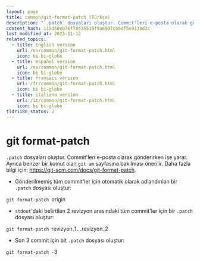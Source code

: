 ```yaml
---
layout: page
title: common/git-format-patch (Türkçe)
description: "`.patch` dosyaları oluştur. Commit'leri e-posta olarak gönderirken işe yarar."
content_hash: 115d50eb76f78435519f9a8997cb6df5e913bd2c
last_modified_at: 2023-11-12
related_topics:
  - title: English version
    url: /en/common/git-format-patch.html
    icon: bi bi-globe
  - title: español version
    url: /es/common/git-format-patch.html
    icon: bi bi-globe
  - title: français version
    url: /fr/common/git-format-patch.html
    icon: bi bi-globe
  - title: italiano version
    url: /it/common/git-format-patch.html
    icon: bi bi-globe
tldri18n_status: 2
---
```

# git format-patch

`.patch` dosyaları oluştur. Commit'leri e-posta olarak gönderirken işe yarar.
Ayrıca benzer bir komut olan `git am` sayfasına bakılması önerilir.
Daha fazla bilgi için: <https://git-scm.com/docs/git-format-patch>.

- Gönderilmemiş tüm commit'ler için otomatik olarak adlandırılan bir `.patch` dosyası oluştur:

`git format-patch `<span class="tldr-var badge badge-pill bg-dark-lm bg-white-dm text-white-lm text-dark-dm font-weight-bold">origin</span>

- `stdout`'daki belirtilen 2 revizyon arasındaki tüm commit'ler için bir `.patch` dosyası oluştur:

`git format-patch `<span class="tldr-var badge badge-pill bg-dark-lm bg-white-dm text-white-lm text-dark-dm font-weight-bold">revizyon_1</span>`..`<span class="tldr-var badge badge-pill bg-dark-lm bg-white-dm text-white-lm text-dark-dm font-weight-bold">revizyon_2</span>

- Son 3 commit için bit `.patch` dosyası oluştur:

`git format-patch -`<span class="tldr-var badge badge-pill bg-dark-lm bg-white-dm text-white-lm text-dark-dm font-weight-bold">3</span>
